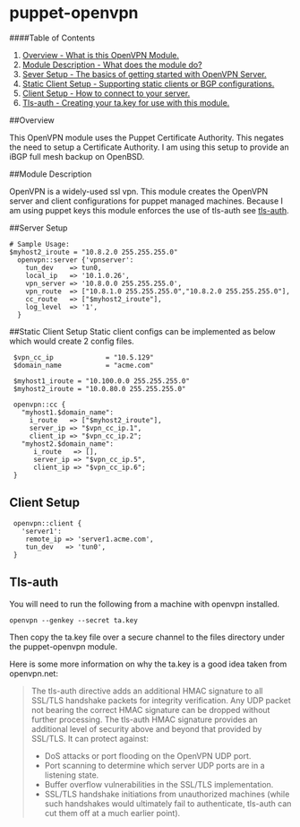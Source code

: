 puppet-openvpn
==============

####Table of Contents

1. [Overview - What is this OpenVPN Module.](#overview)
2. [Module Description - What does the module do?](#module-description)
3. [Sever Setup - The basics of getting started with OpenVPN Server. ](#server-setup)
4. [Static Client Setup - Supporting static clients or BGP configurations. ](#static-client-setup)
5. [Client Setup - How to connect to your server. ](#client-setup)
6. [Tls-auth - Creating your ta.key for use with this module. ](#tls-auth)

##Overview

This OpenVPN module uses the Puppet Certificate Authority. This negates the need to setup a Certificate Authority. 
I am using this setup to provide an iBGP full mesh backup on OpenBSD.

##Module Description


OpenVPN is a widely-used ssl vpn. This module creates the OpenVPN server and client configurations for puppet managed machines. 
Because I am using puppet keys this module enforces the use of tls-auth see [tls-auth](#tls-auth). 

##Server Setup
 ``` 
# Sample Usage:
 $myhost2_iroute = "10.8.2.0 255.255.255.0"
   openvpn::server {'vpnserver':
     tun_dev    => tun0,
     local_ip   => '10.1.0.26',
     vpn_server => '10.8.0.0 255.255.255.0',
     vpn_route  => ["10.8.1.0 255.255.255.0","10.8.2.0 255.255.255.0"],
     cc_route   => ["$myhost2_iroute"],
     log_level  => '1',
   } 

 ```

##Static Client Setup
 Static client configs can be implemented as below which would create 2 config files. 

 ```
  $vpn_cc_ip             = "10.5.129"
  $domain_name           = "acme.com"
 
  $myhost1_iroute = "10.100.0.0 255.255.255.0"
  $myhost2_iroute = "10.0.80.0 255.255.255.0"
 
  openvpn::cc {
    "myhost1.$domain_name":
      i_route   => ["$myhost2_iroute"],
      server_ip => "$vpn_cc_ip.1",
      client_ip => "$vpn_cc_ip.2";
    "myhost2.$domain_name":
       i_route   => [],
       server_ip => "$vpn_cc_ip.5",
       client_ip => "$vpn_cc_ip.6";
  }
 ```

## Client Setup
 ```
  openvpn::client {
    'server1':
     remote_ip => 'server1.acme.com',
     tun_dev   => 'tun0',
  }
 ```

## Tls-auth
You will need to run the following from a machine with openvpn installed.  

 ```
openvpn --genkey --secret ta.key
 ```
Then copy the ta.key file over a secure channel to the files directory under the puppet-openvpn module.

Here is some more information on why the ta.key is a good idea taken from openvpn.net:

>The tls-auth directive adds an additional HMAC signature to all SSL/TLS handshake packets for integrity verification. Any UDP packet not bearing the correct HMAC signature can be dropped without further processing. The tls-auth HMAC signature provides an additional level of security above and beyond that provided by SSL/TLS. It can protect against:
>   * DoS attacks or port flooding on the OpenVPN UDP port.
>   * Port scanning to determine which server UDP ports are in a listening state.
>   * Buffer overflow vulnerabilities in the SSL/TLS implementation.
>   * SSL/TLS handshake initiations from unauthorized machines (while such handshakes would ultimately fail to authenticate, tls-auth can cut them off at a much earlier point).



